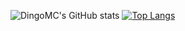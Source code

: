 ![DingoMC's GitHub stats](https://github-readme-stats.vercel.app/api?username=DingoMC&show_icons=true&theme=dark)
[![Top Langs](https://github-readme-stats.vercel.app/api/top-langs/?username=DingoMC)](https://github.com/anuraghazra/github-readme-stats)
